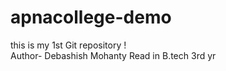 # apnacollege-demo
this is my 1st Git repository !
<br>
Author- Debashish Mohanty
Read in B.tech 3rd yr
